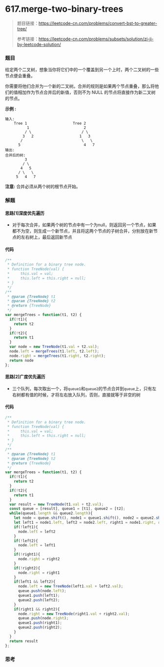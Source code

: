 # 617.merge-two-binary-trees

> 题目链接：https://leetcode-cn.com/problems/convert-bst-to-greater-tree/
>
> 参考链接：https://leetcode-cn.com/problems/subsets/solution/zi-ji-by-leetcode-solution/

### 题目

给定两个二叉树，想象当你将它们中的一个覆盖到另一个上时，两个二叉树的一些节点便会重叠。

你需要将他们合并为一个新的二叉树。合并的规则是如果两个节点重叠，那么将他们的值相加作为节点合并后的新值，否则不为 NULL 的节点将直接作为新二叉树的节点。

**示例  :**

```
输入: 
	Tree 1                     Tree 2                  
          1                         2                             
         / \                       / \                            
        3   2                     1   3                        
       /                           \   \                      
      5                             4   7                  
输出: 
合并后的树:
	     3
	    / \
	   4   5
	  / \   \ 
	 5   4   7
```

**注意:** 合并必须从两个树的根节点开始。



### 解题

#### 思路[1]深度优先遍历

* 对于每次合并，如果两个树的节点中有一个为null，则返回另一个节点，如果都不为空，则生成一个新节点，并且将这两个节点的子树合并，分别放在新节点的左右树上，最后返回新节点

#### 代码

```javascript
/**
 * Definition for a binary tree node.
 * function TreeNode(val) {
 *     this.val = val;
 *     this.left = this.right = null;
 * }
 */
/**
 * @param {TreeNode} t1
 * @param {TreeNode} t2
 * @return {TreeNode}
 */
var mergeTrees = function(t1, t2) {
  if(!t1){
    return t2
  }
  if(!t2){
    return t1
  }
  var node = new TreeNode(t1.val + t2.val);
  node.left = mergeTrees(t1.left, t2.left);
  node.right = mergeTrees(t1.right, t2.right);
  return node
};
```

#### 思路[2]广度优先遍历

* 三个队列，每次取出一个，将`queue1`和`queue2`的节点合并到`queue`上，只有左右树都有值的时候，才将左右放入队列，否则，直接就等于非空的树

#### 代码

```javascript
/**
 * Definition for a binary tree node.
 * function TreeNode(val) {
 *     this.val = val;
 *     this.left = this.right = null;
 * }
 */
/**
 * @param {TreeNode} t1
 * @param {TreeNode} t2
 * @return {TreeNode}
 */
var mergeTrees = function(t1, t2) {
  if(!t1){
    return t2
  }
  if(!t2){
    return t1
  }
  var result = new TreeNode(t1.val + t2.val);
  const queue = [result], queue1 = [t1], queue2 = [t2];
  while(queue1.length && queue2.length){
    let node = queue.shift(), node1 = queue1.shift(), node2 = queue2.shift();
    let left1 = node1.left, left2 = node2.left, right1 = node1.right, right2 = node2.right;
    if(!left1){
      node.left = left2
    }
    if(!left2){
      node.left = left1
    }
    if(!right1){
      node.right = right2
    }
    if(!right2){
      node.right = right1
    }
    if(left1 && left2){
      node.left = new TreeNode(left1.val + left2.val);
      queue.push(node.left);
      queue1.push(left1);
      queue2.push(left2);
    }
    if(right1 && right2){
      node.right = new TreeNode(right1.val + right2.val);
      queue.push(node.right);
      queue1.push(right1);
      queue2.push(right2);
    }
  }
  return result
};
```



### 思考

